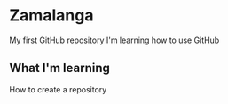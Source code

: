 # Zamalanga
My first GitHub repository
I'm learning how to use GitHub 

## What I'm learning 
How to create a repository 

